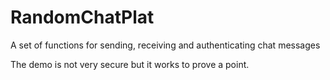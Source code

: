 # RandomChatPlat
A set of functions for sending, receiving and authenticating chat messages

The demo is not very secure but it works to prove a point.
